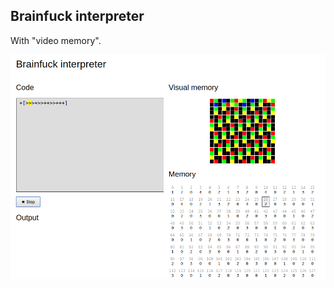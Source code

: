 ## Brainfuck interpreter 

With "video memory".

![screenshot](https://github.com/blrop/brainfuck-interpreter/blob/master/screenshot.png)
